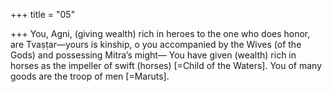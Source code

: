 +++
title = "05"

+++
You, Agni, (giving wealth) rich in heroes to the one who does honor, are  Tvaṣṭar—yours is kinship, o you accompanied by the Wives (of the  Gods) and possessing Mitra’s might—
You have given (wealth) rich in horses as the impeller of swift (horses)  [=Child of the Waters]. You of many goods are the troop of men
[=Maruts].